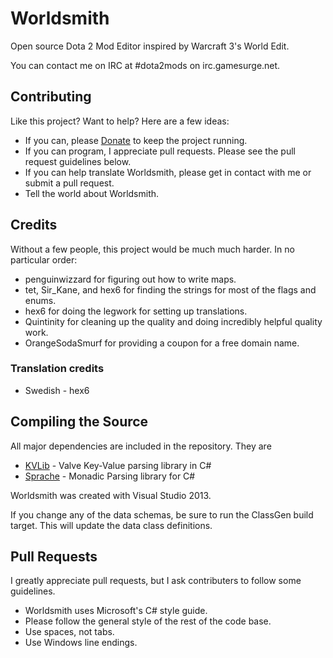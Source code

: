 Worldsmith
==========

Open source Dota 2 Mod Editor inspired by Warcraft 3's World Edit.  

You can contact me on IRC at #dota2mods on irc.gamesurge.net.  


## Contributing

Like this project? Want to help?  Here are a few ideas:

* If you can, please [Donate] to keep the project running.  
* If you can program, I appreciate pull requests.  Please see the pull request guidelines below.
* If you can help translate Worldsmith, please get in contact with me or submit a pull request. 
* Tell the world about Worldsmith.  


## Credits

Without a few people, this project would be much much harder.  In no particular order:

* penguinwizzard for figuring out how to write maps.
* tet, Sir_Kane, and hex6 for finding the strings for most of the flags and enums.
* hex6 for doing the legwork for setting up translations.
* Quintinity for cleaning up the quality and doing incredibly helpful quality work.  
* OrangeSodaSmurf for providing a coupon for a free domain name.

### Translation credits

* Swedish - hex6



## Compiling the Source

All major dependencies are included in the repository.  They are 
* [KVLib] - Valve Key-Value parsing library in C#
* [Sprache] - Monadic Parsing library for C# 

Worldsmith was created with Visual Studio 2013.

If you change any of the data schemas, be sure to run the ClassGen build target.  This will update the data class definitions.

## Pull Requests 
I greatly appreciate pull requests, but I ask contributers to follow some guidelines. 

* Worldsmith uses Microsoft's C# style guide.  
* Please follow the general style of the rest of the code base.
* Use spaces, not tabs.  
* Use Windows line endings.



[KVLib]: https://github.com/RoyAwesome/KVLib
[Sprache]: https://github.com/sprache/Sprache
[Donate]: https://www.paypal.com/cgi-bin/webscr?cmd=_donations&business=WF8XJ8SVQ9UAU&lc=US&item_name=Garrett%20Fleenor&item_number=Worldsmith&currency_code=USD&bn=PP%2dDonationsBF%3abtn_donate_SM%2egif%3aNonHosted
